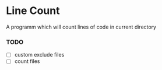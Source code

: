 # Line Count
A programm which will count lines of code in current directory

### TODO
- [ ] custom exclude files
- [ ] count files
